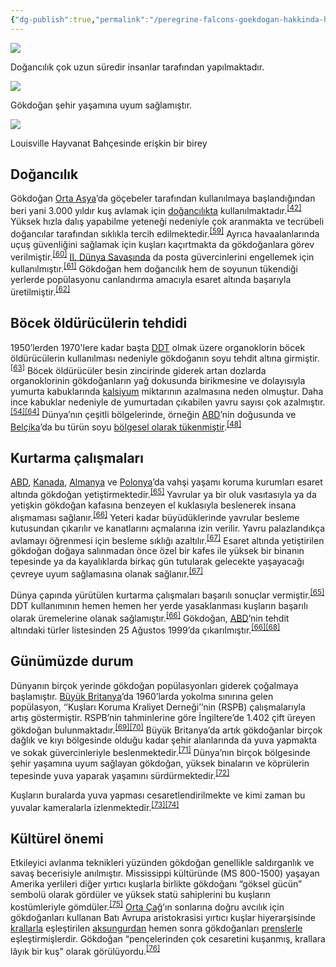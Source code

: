 ```yaml
---
{"dg-publish":true,"permalink":"/peregrine-falcons-goekdogan-hakkinda-hersey/peregrine-falcons-psikoloji-ve-oezellikleri/22-insanlarla-iliskileri/"}
---
```




[![](https://upload.wikimedia.org/wikipedia/commons/thumb/5/5a/Falc%C3%B3n_peregrino.jpg/220px-Falc%C3%B3n_peregrino.jpg)](https://tr.wikipedia.org/wiki/Dosya:Falc%C3%B3n_peregrino.jpg)

Doğancılık çok uzun süredir insanlar tarafından yapılmaktadır.

[![](https://upload.wikimedia.org/wikipedia/commons/thumb/8/8a/Falco_peregrinus.v%C3%A1ndors%C3%B3lyom.jpg/220px-Falco_peregrinus.v%C3%A1ndors%C3%B3lyom.jpg)](https://tr.wikipedia.org/wiki/Dosya:Falco_peregrinus.v%C3%A1ndors%C3%B3lyom.jpg)

Gökdoğan şehir yaşamına uyum sağlamıştır.

[![](https://upload.wikimedia.org/wikipedia/commons/thumb/d/dc/Peregrine_Falcon_12.jpg/220px-Peregrine_Falcon_12.jpg)](https://tr.wikipedia.org/wiki/Dosya:Peregrine_Falcon_12.jpg)

Louisville Hayvanat Bahçesinde erişkin bir birey

## Doğancılık

Gökdoğan [Orta Asya](https://tr.wikipedia.org/wiki/Orta_Asya "Orta Asya")’da göçebeler tarafından kullanılmaya başlandığından beri yani 3.000 yıldır kuş avlamak için [doğancılıkta](https://tr.wikipedia.org/wiki/Atmacac%C4%B1l%C4%B1k "Atmacacılık") kullanılmaktadır.<sup id="cite_ref-Blood01_42-4"><a href="https://tr.wikipedia.org/wiki/Baya%C4%9F%C4%B1_do%C4%9Fan#cite_note-Blood01-42"><span>[</span>42<span>]</span></a></sup> Yüksek hızla dalış yapabilme yeteneği nedeniyle çok aranmakta ve tecrübeli doğancılar tarafından sıklıkla tercih edilmektedir.<sup id="cite_ref-Scholz_59-0"><a href="https://tr.wikipedia.org/wiki/Baya%C4%9F%C4%B1_do%C4%9Fan#cite_note-Scholz-59"><span>[</span>59<span>]</span></a></sup> Ayrıca havaalanlarında uçuş güvenliğini sağlamak için kuşları kaçırtmakta da gökdoğanlara görev verilmiştir.<sup id="cite_ref-60"><a href="https://tr.wikipedia.org/wiki/Baya%C4%9F%C4%B1_do%C4%9Fan#cite_note-60"><span>[</span>60<span>]</span></a></sup> [II. Dünya Savaşında](https://tr.wikipedia.org/wiki/II._D%C3%BCnya_Sava%C5%9F%C4%B1 "II. Dünya Savaşı") da posta güvercinlerini engellemek için kullanılmıştır.<sup id="cite_ref-Enderson_61-0"><a href="https://tr.wikipedia.org/wiki/Baya%C4%9F%C4%B1_do%C4%9Fan#cite_note-Enderson-61"><span>[</span>61<span>]</span></a></sup> Gökdoğan hem doğancılık hem de soyunun tükendiği yerlerde popülasyonu canlandırma amacıyla esaret altında başarıyla üretilmiştir.<sup id="cite_ref-62"><a href="https://tr.wikipedia.org/wiki/Baya%C4%9F%C4%B1_do%C4%9Fan#cite_note-62"><span>[</span>62<span>]</span></a></sup>

## Böcek öldürücülerin tehdidi

1950’lerden 1970'lere kadar başta [DDT](https://tr.wikipedia.org/wiki/DDT "DDT") olmak üzere organoklorin böcek öldürücülerin kullanılması nedeniyle gökdoğanın soyu tehdit altına girmiştir.<sup id="cite_ref-63"><a href="https://tr.wikipedia.org/wiki/Baya%C4%9F%C4%B1_do%C4%9Fan#cite_note-63"><span>[</span>63<span>]</span></a></sup> Böcek öldürücüler besin zincirinde giderek artan dozlarda organoklorinin gökdoğanların yağ dokusunda birikmesine ve dolayısıyla yumurta kabuklarında [kalsiyum](https://tr.wikipedia.org/wiki/Kalsiyum "Kalsiyum") miktarının azalmasına neden olmuştur. Daha ince kabuklar nedeniyle de yumurtadan çıkabilen yavru sayısı çok azalmıştır.<sup id="cite_ref-Ehrlich92_54-2"><a href="https://tr.wikipedia.org/wiki/Baya%C4%9F%C4%B1_do%C4%9Fan#cite_note-Ehrlich92-54"><span>[</span>54<span>]</span></a></sup><sup id="cite_ref-64"><a href="https://tr.wikipedia.org/wiki/Baya%C4%9F%C4%B1_do%C4%9Fan#cite_note-64"><span>[</span>64<span>]</span></a></sup> Dünya’nın çeşitli bölgelerinde, örneğin [ABD](https://tr.wikipedia.org/wiki/Amerika_Birle%C5%9Fik_Devletleri "Amerika Birleşik Devletleri")’nin doğusunda ve [Belçika](https://tr.wikipedia.org/wiki/Bel%C3%A7ika "Belçika")’da bu türün soyu [bölgesel olarak tükenmiştir](https://tr.wikipedia.org/wiki/B%C3%B6lgesel_soy_t%C3%BCkenmesi "Bölgesel soy tükenmesi").<sup id="cite_ref-Snow_(1994)_48-1"><a href="https://tr.wikipedia.org/wiki/Baya%C4%9F%C4%B1_do%C4%9Fan#cite_note-Snow_(1994)-48"><span>[</span>48<span>]</span></a></sup>

## Kurtarma çalışmaları

[ABD](https://tr.wikipedia.org/wiki/Amerika_Birle%C5%9Fik_Devletleri "Amerika Birleşik Devletleri"), [Kanada](https://tr.wikipedia.org/wiki/Kanada "Kanada"), [Almanya](https://tr.wikipedia.org/wiki/Almanya "Almanya") ve [Polonya](https://tr.wikipedia.org/wiki/Polonya "Polonya")’da vahşi yaşamı koruma kurumları esaret altında gökdoğan yetiştirmektedir.<sup id="cite_ref-RDigest_65-0"><a href="https://tr.wikipedia.org/wiki/Baya%C4%9F%C4%B1_do%C4%9Fan#cite_note-RDigest-65"><span>[</span>65<span>]</span></a></sup> Yavrular ya bir oluk vasıtasıyla ya da yetişkin gökdoğan kafasına benzeyen el kuklasıyla beslenerek insana alışmaması sağlanır.<sup id="cite_ref-DOI95_66-0"><a href="https://tr.wikipedia.org/wiki/Baya%C4%9F%C4%B1_do%C4%9Fan#cite_note-DOI95-66"><span>[</span>66<span>]</span></a></sup> Yeteri kadar büyüdüklerinde yavrular besleme kutusundan çıkarılır ve kanatlarını açmalarına izin verilir. Yavru palazlandıkça avlamayı öğrenmesi için besleme sıklığı azaltılır.<sup id="cite_ref-Aitken_67-0"><a href="https://tr.wikipedia.org/wiki/Baya%C4%9F%C4%B1_do%C4%9Fan#cite_note-Aitken-67"><span>[</span>67<span>]</span></a></sup> Esaret altında yetiştirilen gökdoğan doğaya salınmadan önce özel bir kafes ile yüksek bir binanın tepesinde ya da kayalıklarda birkaç gün tutularak gelecekte yaşayacağı çevreye uyum sağlamasına olanak sağlanır.<sup id="cite_ref-Aitken_67-1"><a href="https://tr.wikipedia.org/wiki/Baya%C4%9F%C4%B1_do%C4%9Fan#cite_note-Aitken-67"><span>[</span>67<span>]</span></a></sup>

Dünya çapında yürütülen kurtarma çalışmaları başarılı sonuçlar vermiştir.<sup id="cite_ref-RDigest_65-1"><a href="https://tr.wikipedia.org/wiki/Baya%C4%9F%C4%B1_do%C4%9Fan#cite_note-RDigest-65"><span>[</span>65<span>]</span></a></sup> DDT kullanımının hemen hemen her yerde yasaklanması kuşların başarılı olarak üremelerine olanak sağlamıştır.<sup id="cite_ref-DOI95_66-1"><a href="https://tr.wikipedia.org/wiki/Baya%C4%9F%C4%B1_do%C4%9Fan#cite_note-DOI95-66"><span>[</span>66<span>]</span></a></sup> Gökdoğan, [ABD](https://tr.wikipedia.org/wiki/Amerika_Birle%C5%9Fik_Devletleri "Amerika Birleşik Devletleri")’nin tehdit altındaki türler listesinden 25 Ağustos 1999’da çıkarılmıştır.<sup id="cite_ref-DOI95_66-2"><a href="https://tr.wikipedia.org/wiki/Baya%C4%9F%C4%B1_do%C4%9Fan#cite_note-DOI95-66"><span>[</span>66<span>]</span></a></sup><sup id="cite_ref-68"><a href="https://tr.wikipedia.org/wiki/Baya%C4%9F%C4%B1_do%C4%9Fan#cite_note-68"><span>[</span>68<span>]</span></a></sup>

## Günümüzde durum

Dünyanın birçok yerinde gökdoğan popülasyonları giderek çoğalmaya başlamıştır. [Büyük Britanya](https://tr.wikipedia.org/wiki/B%C3%BCy%C3%BCk_Britanya "Büyük Britanya")’da 1960’larda yokolma sınırına gelen popülasyon, ‘’Kuşları Koruma Kraliyet Derneği’’nin (RSPB) çalışmalarıyla artış göstermiştir. RSPB’nin tahminlerine göre İngiltere’de 1.402 çift üreyen gökdoğan bulunmaktadır.<sup id="cite_ref-69"><a href="https://tr.wikipedia.org/wiki/Baya%C4%9F%C4%B1_do%C4%9Fan#cite_note-69"><span>[</span>69<span>]</span></a></sup><sup id="cite_ref-70"><a href="https://tr.wikipedia.org/wiki/Baya%C4%9F%C4%B1_do%C4%9Fan#cite_note-70"><span>[</span>70<span>]</span></a></sup> Büyük Britanya’da artık gökdoğanlar birçok dağlık ve kıyı bölgesinde olduğu kadar şehir alanlarında da yuva yapmakta ve sokak güvercinleriyle beslenmektedir.<sup id="cite_ref-71"><a href="https://tr.wikipedia.org/wiki/Baya%C4%9F%C4%B1_do%C4%9Fan#cite_note-71"><span>[</span>71<span>]</span></a></sup> Dünya’nın birçok bölgesinde şehir yaşamına uyum sağlayan gökdoğan, yüksek binaların ve köprülerin tepesinde yuva yaparak yaşamını sürdürmektedir.<sup id="cite_ref-72"><a href="https://tr.wikipedia.org/wiki/Baya%C4%9F%C4%B1_do%C4%9Fan#cite_note-72"><span>[</span>72<span>]</span></a></sup> 

Kuşların buralarda yuva yapması cesaretlendirilmekte ve kimi zaman bu yuvalar kameralarla izlenmektedir.<sup id="cite_ref-73"><a href="https://tr.wikipedia.org/wiki/Baya%C4%9F%C4%B1_do%C4%9Fan#cite_note-73"><span>[</span>73<span>]</span></a></sup><sup id="cite_ref-74"><a href="https://tr.wikipedia.org/wiki/Baya%C4%9F%C4%B1_do%C4%9Fan#cite_note-74"><span>[</span>74<span>]</span></a></sup>
## Kültürel önemi

Etkileyici avlanma teknikleri yüzünden gökdoğan genellikle saldırganlık ve savaş becerisiyle anılmıştır. Mississippi kültüründe (MS 800-1500) yaşayan Amerika yerlileri diğer yırtıcı kuşlarla birlikte gökdoğanı “göksel gücün” sembolü olarak gördüler ve yüksek statü sahiplerini bu kuşların kostümleriyle gömdüler.<sup id="cite_ref-75"><a href="https://tr.wikipedia.org/wiki/Baya%C4%9F%C4%B1_do%C4%9Fan#cite_note-75"><span>[</span>75<span>]</span></a></sup> [Orta Çağ](https://tr.wikipedia.org/wiki/Orta_%C3%87a%C4%9F "Orta Çağ")’ın sonlarına doğru avcılık için gökdoğanları kullanan Batı Avrupa aristokrasisi yırtıcı kuşlar hiyerarşisinde [krallarla](https://tr.wikipedia.org/wiki/Kral "Kral") eşleştirilen [aksungurdan](https://tr.wikipedia.org/wiki/Aksungur "Aksungur") hemen sonra gökdoğanları [prenslerle](https://tr.wikipedia.org/wiki/Prens "Prens") eşleştirmişlerdir. Gökdoğan “pençelerinden çok cesaretini kuşanmış, krallara lâyık bir kuş” olarak görülüyordu.<sup id="cite_ref-76"><a href="https://tr.wikipedia.org/wiki/Baya%C4%9F%C4%B1_do%C4%9Fan#cite_note-76"><span>[</span>76<span>]</span></a></sup>